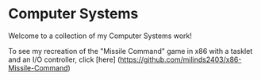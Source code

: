 # Computer Systems

Welcome to a collection of my Computer Systems work! 

To see my recreation of the "Missile Command" game in x86 with a tasklet and an I/O controller, click [here] (https://github.com/milinds2403/x86-Missile-Command)
